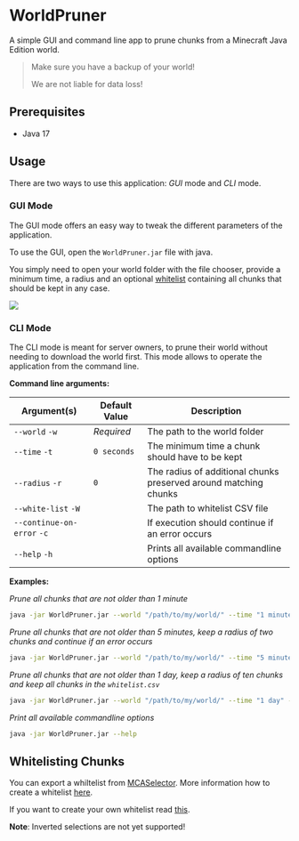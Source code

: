 # WorldPruner

A simple GUI and command line app to prune chunks from a Minecraft Java Edition world.

> Make sure you have a backup of your world!
>
> We are not liable for data loss!

## Prerequisites

- Java 17

## Usage

There are two ways to use this application: *GUI* mode and *CLI* mode.

### GUI Mode

The GUI mode offers an easy way to tweak the different parameters of the application.

To use the GUI, open the `WorldPruner.jar` file with java.

You simply need to open your world folder with the file chooser, provide a minimum time, a radius and an
optional [whitelist](#whitelisting-chunks) containing all chunks that should be kept in any case.

![](https://user-images.githubusercontent.com/13237524/168639898-b07af314-3539-4a72-b60e-7a64aac8f49e.png)

### CLI Mode

The CLI mode is meant for server owners, to prune their world without needing to download the world first. This mode
allows to operate the application from the command line.

**Command line arguments:**

| Argument(s)                | Default Value |Description|
|----------------------------|--------------|---|
| `--world` `-w`             | *Required*   |The path to the world folder|
| `--time` `-t`              | `0 seconds`  |The minimum time a chunk should have to be kept|
| `--radius` `-r`            | `0`          |The radius of additional chunks preserved around matching chunks|
| `--white-list` `-W`        |     |The path to whitelist CSV file|
| `--continue-on-error` `-c` |      |If execution should continue if an error occurs|
| `--help` `-h`              |      |Prints all available commandline options|

**Examples:**

*Prune all chunks that are not older than 1 minute*
```sh
java -jar WorldPruner.jar --world "/path/to/my/world/" --time "1 minute"
```

*Prune all chunks that are not older than 5 minutes, keep a radius of two chunks and continue if an error occurs*
```sh
java -jar WorldPruner.jar --world "/path/to/my/world/" --time "5 minutes" --radius 2 --continue-on-error
```

*Prune all chunks that are not older than 1 day, keep a radius of ten chunks and keep all chunks in the `whitelist.csv`*
```sh
java -jar WorldPruner.jar --world "/path/to/my/world/" --time "1 day" --radius 10 --white-list "/path/to/whitelist.csv"
```

*Print all available commandline options*
```sh
java -jar WorldPruner.jar --help
```

## Whitelisting Chunks

You can export a whiltelist from [MCASelector](https://github.com/Querz/mcaselector).
More information how to create a whitelist [here](https://github.com/Querz/mcaselector/wiki/Selections#save-and-load-selections).

If you want to create your own whitelist read [this](https://github.com/Querz/mcaselector/wiki/Selections#selection-file-format).

**Note**: Inverted selections are not yet supported!

